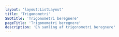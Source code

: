 ```yaml
---
layout: 'layout:ListLayout'
title: 'Trigonometri'
SEOtitle: 'Trigonometri beregnere'
pageTitle: 'Trigonometri beregnere'
description: 'En samling af trigonometri beregnere'
---
```

